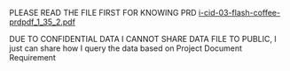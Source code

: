 PLEASE READ THE FILE FIRST FOR KNOWING PRD
[i-cid-03-flash-coffee-prdpdf_1_35_2.pdf](https://github.com/IcamThePlayMaker/test/files/10202092/i-cid-03-flash-coffee-prdpdf_1_35_2.pdf)

DUE TO CONFIDENTIAL DATA I CANNOT SHARE DATA FILE TO PUBLIC, I just can share how I query the data based on Project Document Requirement

